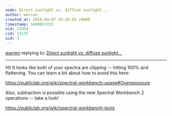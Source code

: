 ```yaml
---
node: Direct sunlight vs. diffuse sunlight...
author: warren
created_at: 2016-04-07 19:26:55 +0000
timestamp: 1460057215
nid: 12934
cid: 14137
uid: 1
---
```




[warren](../profile/warren) replying to: [Direct sunlight vs. diffuse sunlight...](../notes/viechdokter/04-07-2016/direct-sunlight-vs-diffuse-sunlight)

----
Hi! It looks like both of your spectra are clipping -- hitting 100% and flattening. You can learn a bit about how to avoid this here:

https://publiclab.org/wiki/spectral-workbench-usage#Overexposure

Also, subtraction is possible using the new Spectral Workbench 2 operations -- take a look! 

https://publiclab.org/wiki/spectral-workbench-tools
